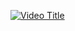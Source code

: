 [![Video Title](https://img.youtube.com/vi/-7RVdlyQ7MM/0.jpg)](https://www.youtube.com/watch?v=-7RVdlyQ7MM) 
